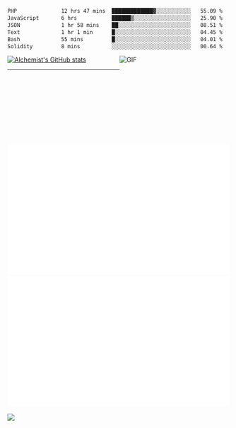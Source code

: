 <!--START_SECTION:waka-->

```text
PHP              12 hrs 47 mins  █████████████▓░░░░░░░░░░░   55.09 %
JavaScript       6 hrs           ██████▒░░░░░░░░░░░░░░░░░░   25.90 %
JSON             1 hr 58 mins    ██░░░░░░░░░░░░░░░░░░░░░░░   08.51 %
Text             1 hr 1 min      █░░░░░░░░░░░░░░░░░░░░░░░░   04.45 %
Bash             55 mins         █░░░░░░░░░░░░░░░░░░░░░░░░   04.01 %
Solidity         8 mins          ░░░░░░░░░░░░░░░░░░░░░░░░░   00.64 %
```

<!--END_SECTION:waka-->

[![Alchemist's GitHub stats](https://github-readme-stats.vercel.app/api?username=DrMaxis&show_icons=true&theme=outrun&count_private=true)](#)
<img align="right" alt="GIF" src="https://user-images.githubusercontent.com/5355808/139111924-210cc6fa-9fb1-4dac-929d-6324a5836a92.gif" width="250" height="200" />
<hr />

![](https://raw.githubusercontent.com/DrMaxis/github-stats-transparent/output/generated/overview.svg)
![](https://raw.githubusercontent.com/DrMaxis/github-stats-transparent/output/generated/languages.svg)

 
<a href="https://count.getloli.com/"><img src="https://count.getloli.com/get/@:maxis-the-alchemist?theme=rule34"></a>
<!-- https://count.getloli.com/get/@alchemist?theme=rule34 -->
<br>
